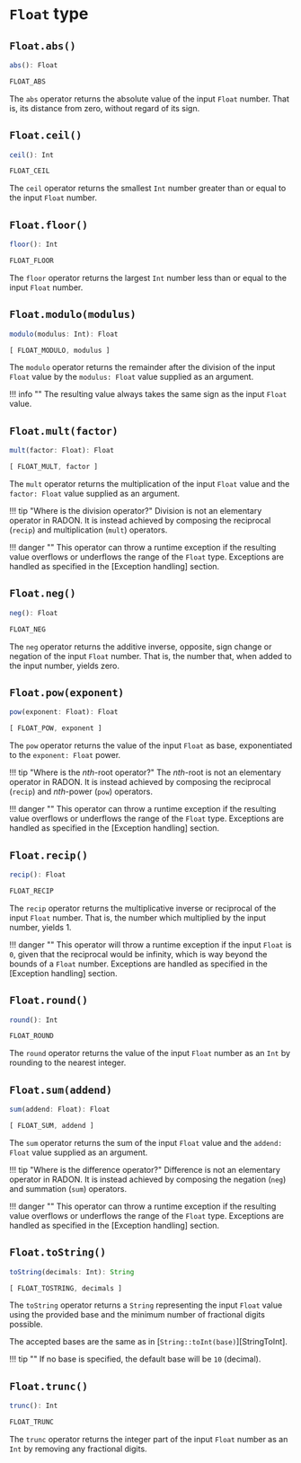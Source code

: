 # `Float` type

## `Float.abs()`
```ts
abs(): Float
```
```ts
FLOAT_ABS
```
The `abs` operator returns the absolute value of the input `Float` number. That is, its distance from zero, without
regard of its sign.

## `Float.ceil()`
```ts
ceil(): Int
```
```ts
FLOAT_CEIL
```
The `ceil` operator returns the smallest `Int` number greater than or equal to the input `Float` number.

## `Float.floor()`
```ts
floor(): Int
```
```ts
FLOAT_FLOOR
```
The `floor` operator returns the largest `Int` number less than or equal to the input `Float` number.

## `Float.modulo(modulus)`
```ts
modulo(modulus: Int): Float
```
```ts
[ FLOAT_MODULO, modulus ]
```
The `modulo` operator returns the remainder after the division of the input `Float` value by the `modulus: Float` value
supplied as an argument.

!!! info ""
    The resulting value always takes the same sign as the input `Float` value.

## `Float.mult(factor)`
```ts
mult(factor: Float): Float
```
```ts
[ FLOAT_MULT, factor ]
```
The `mult` operator returns the multiplication of the input `Float` value and the `factor: Float` value supplied as an
argument.

!!! tip "Where is the division operator?"
    Division is not an elementary operator in RADON.
    It is instead achieved by composing the reciprocal (`recip`) and multiplication (`mult`) operators.
    
!!! danger ""
    This operator can throw a runtime exception if the resulting value overflows or underflows the range of the `Float`
    type.
    Exceptions are handled as specified in the [Exception handling] section. 

## `Float.neg()`
```ts
neg(): Float
```
```ts
FLOAT_NEG
```
The `neg` operator returns the additive inverse, opposite, sign change or negation of the input `Float` number.
That is, the number that, when added to the input number, yields zero.

## `Float.pow(exponent)`
```ts
pow(exponent: Float): Float
```
```ts
[ FLOAT_POW, exponent ]
```
The `pow` operator returns the value of the input `Float` as base, exponentiated to the `exponent: Float` power.

!!! tip "Where is the *nth*-root operator?"
    The *nth*-root is not an elementary operator in RADON.
    It is instead achieved by composing the reciprocal (`recip`) and *nth*-power (`pow`) operators.

!!! danger ""
    This operator can throw a runtime exception if the resulting value overflows or underflows the range of the `Float`
    type.
    Exceptions are handled as specified in the [Exception handling] section. 

## `Float.recip()`
```ts
recip(): Float
```
```ts
FLOAT_RECIP
```
The `recip` operator returns the multiplicative inverse or reciprocal of the input `Float` number. That is, the number
which multiplied by the input number, yields 1.  

!!! danger ""
    This operator will throw a runtime exception if the input `Float` is `0`, given that the reciprocal would be
    infinity, which is way beyond the bounds of a `Float` number.
    Exceptions are handled as specified in the [Exception handling] section. 

## `Float.round()`
```ts
round(): Int
```
```ts
FLOAT_ROUND
```
The `round` operator returns the value of the input `Float` number as an `Int` by rounding to the nearest integer.

## `Float.sum(addend)`
```ts
sum(addend: Float): Float
```
```ts
[ FLOAT_SUM, addend ]
```
The `sum` operator returns the sum of the input `Float` value and the `addend: Float` value supplied as an argument.

!!! tip "Where is the difference operator?"
    Difference is not an elementary operator in RADON.
    It is instead achieved by composing the negation (`neg`) and summation (`sum`) operators.

!!! danger ""
    This operator can throw a runtime exception if the resulting value overflows or underflows the range of the `Float`
    type.
    Exceptions are handled as specified in the [Exception handling] section. 

## `Float.toString()`
```ts
toString(decimals: Int): String
```
```ts
[ FLOAT_TOSTRING, decimals ]
```
The `toString` operator returns a `String` representing the input `Float` value using the provided base and the minimum
number of fractional digits possible.

The accepted bases are the same as in [`String::toInt(base)`][StringToInt].

!!! tip ""
    If no base is specified, the default base will be `10` (decimal).

## `Float.trunc()`
```ts
trunc(): Int
```
```ts
FLOAT_TRUNC
```
The `trunc` operator returns the integer part of the input `Float` number as an `Int` by removing any fractional digits.
